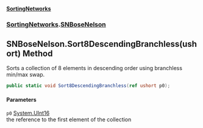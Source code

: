 #### [SortingNetworks](./index.md 'index')
### [SortingNetworks](./SortingNetworks.md 'SortingNetworks').[SNBoseNelson](./SortingNetworks-SNBoseNelson.md 'SortingNetworks.SNBoseNelson')
## SNBoseNelson.Sort8DescendingBranchless(ushort) Method
Sorts a collection of 8 elements in descending order using branchless min/max swap.  
```csharp
public static void Sort8DescendingBranchless(ref ushort p0);
```
#### Parameters
<a name='SortingNetworks-SNBoseNelson-Sort8DescendingBranchless(ushort)-p0'></a>
`p0` [System.UInt16](https://docs.microsoft.com/en-us/dotnet/api/System.UInt16 'System.UInt16')  
the reference to the first element of the collection  
  
